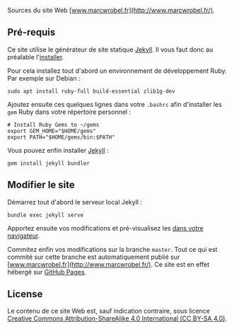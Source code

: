 Sources du site Web [www.marcwrobel.fr](http://www.marcwrobel.fr/).


## Pré-requis
Ce site utilise le générateur de site statique [Jekyll](https://jekyllrb.com). Il vous faut donc au
préalable l'[installer](https://jekyllrb.com/docs/installation/).

Pour cela installez tout d'abord un environnement de développement Ruby. Par exemple sur Debian :
```shell script
sudo apt install ruby-full build-essential zlib1g-dev
``` 

Ajoutez ensuite ces quelques lignes dans votre `.bashrc` afin d'installer les `gem` Ruby dans votre
répertoire personnel :
```shell script
# Install Ruby Gems to ~/gems
export GEM_HOME="$HOME/gems"
export PATH="$HOME/gems/bin:$PATH"
``` 

Vous pouvez enfin installer [Jekyll](https://jekyllrb.com) :
```shell script
gem install jekyll bundler
```


## Modifier le site
Démarrez tout d'abord le serveur local Jekyll :
```shell script
bundle exec jekyll serve
```

Apportez ensuite vos modifications et pré-visualisez les [dans votre
navigateur](http://localhost:4000/). 

Commitez enfin vos modifications sur la branche `master`. Tout ce qui est commité sur cette branche
est automatiquement publié sur [www.marcwrobel.fr](http://www.marcwrobel.fr/). Ce site est en effet
hébergé sur [GitHub Pages](https://pages.github.com/).


## License
Le contenu de ce site Web est, sauf indication contraire, sous licence [Creative Commons
Attribution-ShareAlike 4.0 International (CC BY-SA 4.0)](LICENSE).

